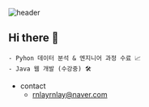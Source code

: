![header](https://capsule-render.vercel.app/api?type=Soft&text=YOOHYUNJUNE)


## Hi there 🐾
```
- Pyhon 데이터 분석 & 엔지니어 과정 수료 📈
- Java 웹 개발 (수강중) 🛠
```

- contact
  - rnlayrnlay@naver.com


